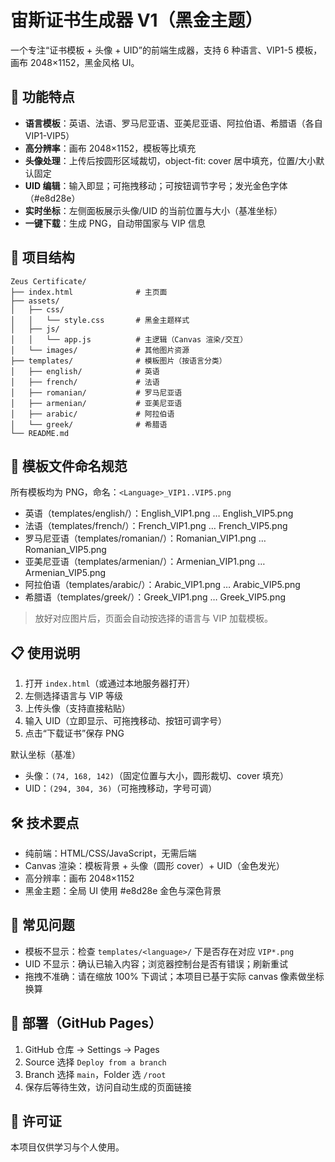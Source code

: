 # 宙斯证书生成器 V1（黑金主题）

一个专注“证书模板 + 头像 + UID”的前端生成器，支持 6 种语言、VIP1-5 模板，画布 2048×1152，黑金风格 UI。

## 🚀 功能特点

- **语言模板**：英语、法语、罗马尼亚语、亚美尼亚语、阿拉伯语、希腊语（各自 VIP1-VIP5）
- **高分辨率**：画布 2048×1152，模板等比填充
- **头像处理**：上传后按圆形区域裁切，object-fit: cover 居中填充，位置/大小默认固定
- **UID 编辑**：输入即显；可拖拽移动；可按钮调节字号；发光金色字体（#e8d28e）
- **实时坐标**：左侧面板展示头像/UID 的当前位置与大小（基准坐标）
- **一键下载**：生成 PNG，自动带国家与 VIP 信息

## 📁 项目结构

```
Zeus Certificate/
├── index.html              # 主页面
├── assets/
│   ├── css/
│   │   └── style.css       # 黑金主题样式
│   ├── js/
│   │   └── app.js          # 主逻辑（Canvas 渲染/交互）
│   └── images/             # 其他图片资源
├── templates/              # 模板图片（按语言分类）
│   ├── english/            # 英语
│   ├── french/             # 法语
│   ├── romanian/           # 罗马尼亚语
│   ├── armenian/           # 亚美尼亚语
│   ├── arabic/             # 阿拉伯语
│   └── greek/              # 希腊语
└── README.md
```

## 🎨 模板文件命名规范

所有模板均为 PNG，命名：`<Language>_VIP1..VIP5.png`

- 英语（templates/english/）：English_VIP1.png … English_VIP5.png
- 法语（templates/french/）：French_VIP1.png … French_VIP5.png
- 罗马尼亚语（templates/romanian/）：Romanian_VIP1.png … Romanian_VIP5.png
- 亚美尼亚语（templates/armenian/）：Armenian_VIP1.png … Armenian_VIP5.png
- 阿拉伯语（templates/arabic/）：Arabic_VIP1.png … Arabic_VIP5.png
- 希腊语（templates/greek/）：Greek_VIP1.png … Greek_VIP5.png

> 放好对应图片后，页面会自动按选择的语言与 VIP 加载模板。

## 📋 使用说明

1) 打开 `index.html`（或通过本地服务器打开）
2) 左侧选择语言与 VIP 等级
3) 上传头像（支持直接粘贴）
4) 输入 UID（立即显示、可拖拽移动、按钮可调字号）
5) 点击“下载证书”保存 PNG

默认坐标（基准）
- 头像：`(74, 168, 142)`（固定位置与大小，圆形裁切、cover 填充）
- UID：`(294, 304, 36)`（可拖拽移动，字号可调）

## 🛠️ 技术要点

- 纯前端：HTML/CSS/JavaScript，无需后端
- Canvas 渲染：模板背景 + 头像（圆形 cover）+ UID（金色发光）
- 高分辨率：画布 2048×1152
- 黑金主题：全局 UI 使用 #e8d28e 金色与深色背景

## 🔧 常见问题

- 模板不显示：检查 `templates/<language>/` 下是否存在对应 `VIP*.png`
- UID 不显示：确认已输入内容；浏览器控制台是否有错误；刷新重试
- 拖拽不准确：请在缩放 100% 下调试；本项目已基于实际 canvas 像素做坐标换算

## 🚢 部署（GitHub Pages）

1) GitHub 仓库 → Settings → Pages
2) Source 选择 `Deploy from a branch`
3) Branch 选择 `main`，Folder 选 `/root`
4) 保存后等待生效，访问自动生成的页面链接

## 📄 许可证

本项目仅供学习与个人使用。
